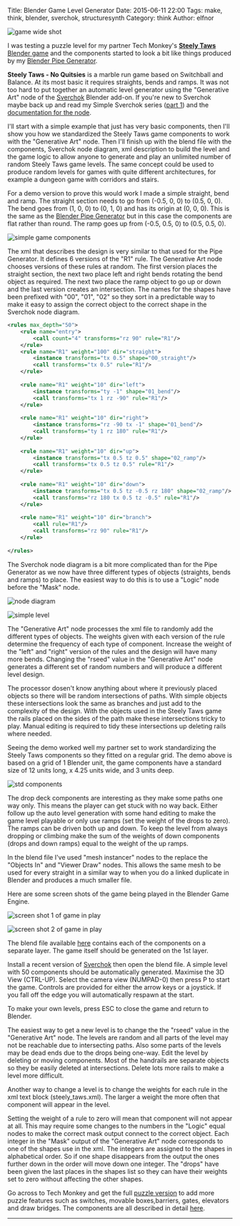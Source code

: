 Title: Blender Game Level Generator
Date: 2015-06-11 22:00
Tags: make, think, blender, sverchok, structuresynth
Category: think
Author: elfnor

![game wide shot](./images/level_gen_STD_ramps_render_017.png)

I was testing a puzzle level for my partner Tech Monkey's [__Steely Taws__ Blender game](http://www.techmonkeybusiness.com/steely-taws-puzzle-game-v1.html) and the components started to look a bit like things produced by my [Blender Pipe Generator]({filename}blender_pipe_generator.md). 

__Steely Taws - No Quitsies__ is a marble run game based on Switchball and Balance. At its most basic it requires straights, bends and ramps. It was not too hard to put together an automatic level generator using the "Generative Art" node of the [Sverchok](https://github.com/nortikin/sverchok) Blender add-on. If you're new to Sverchok maybe back up and read my Simple Sverchok series ([part 1]({filename}simple_sverchok_01.md)) and the [documentation for the node](https://github.com/nortikin/sverchok/blob/master/docs/nodes/generator/generative_art.rst).

I'll start with a simple example that just has very basic components, then I'll show you how we standardized the Steely Taws game components to work with the "Generative Art" node. Then I'll finish up with the blend file with the components, Sverchok node diagram, xml description to build the level and the game logic to allow anyone to generate and play an unlimited number of random Steely Taws game levels. The same concept could be used to produce random levels for games with quite different architectures, for example a dungeon game with corridors and stairs.

For a demo version to prove this would work I made a simple straight, bend and ramp. The straight section needs to go from (-0.5, 0, 0) to (0.5, 0, 0). The bend goes from (1, 0, 0) to (0, 1, 0) and has its origin at (0, 0, 0). This is the same as the [Blender Pipe Generator]({filename}blender_pipe_generator.md) but in this case the components are flat rather than round. The ramp goes up from (-0.5, 0.5, 0) to (0.5, 0.5, 0).

![simple game components](./images/simple_components.png)

The xml that describes the design is very similar to that used for the Pipe Generator. It defines 6 versions of the "R1" rule. The Generative Art node chooses versions of these rules at random. The first version places the straight section, the next two place left and right bends rotating the bend object as required. The next two place the ramp object to go up or down and the last version creates an intersection. The names for the shapes have been prefixed with "00", "01", "02" so they  sort in a predictable way to make it easy to assign the correct object to the correct shape in the Sverchok node diagram. 

```xml
<rules max_depth="50">
    <rule name="entry">
        <call count="4" transforms="rz 90" rule="R1"/>
    </rule>
    <rule name="R1" weight="100" dir="straight">
        <instance transforms="tx 0.5" shape="00_straight"/>
        <call transforms="tx 0.5" rule="R1"/>
    </rule>
    
    <rule name="R1" weight="10" dir="left">
        <instance transforms="ty -1" shape="01_bend"/>
        <call transforms="tx 1 rz -90" rule="R1"/>
    </rule>
    
    <rule name="R1" weight="10" dir="right">
        <instance transforms="rz -90 tx -1" shape="01_bend"/>
        <call transforms="ty 1 rz 180" rule="R1"/>
    </rule>
    
    <rule name="R1" weight="10" dir="up">
        <instance transforms="tx 0.5 tz 0.5" shape="02_ramp"/>
        <call transforms="tx 0.5 tz 0.5" rule="R1"/>
    </rule>
    
    <rule name="R1" weight="10" dir="down">
        <instance transforms="tx 0.5 tz -0.5 rz 180" shape="02_ramp"/>
        <call transforms="rz 180 tx 0.5 tz -0.5" rule="R1"/>
    </rule>
    
    <rule name="R1" weight="10" dir="branch">
        <call rule="R1"/>
        <call transforms="rz 90" rule="R1"/>
    </rule>
            
</rules>

```

The Sverchok node diagram is a bit more complicated than for the Pipe Generator as we now have three different types of objects (straights, bends and ramps) to place. The easiest way to do this is to use a "Logic" node before the "Mask" node.

![node diagram](./images/level_gen_demo_nodes.png)

![simple level](./images/level_gen_demo.blend1.png)

The "Generative Art" node processes the xml file to randomly add the different types of objects. The weights given with each version of the rule determine the frequency of each type of component. Increase the weight of the "left" and "right" version of the rules and the design will have many more bends. Changing the "rseed" value in the "Generative Art" node generates a different set of random numbers and will produce a different level design.

The processor dosen't know anything about where it previously placed objects so there will be random intersections of paths. With simple objects these intersections look the same as branches and just add to the complexity of the design.  With the objects used in the Steely Taws game the rails placed on the sides of the path make these intersections tricky to play. Manual editing is required to tidy these intersections up deleting rails where needed. 

Seeing the demo worked well my partner set to work standardizing the Steely Taws components so they fitted on a regular grid. The demo above is based on a grid of 1 Blender unit, the game components have a standard size of 12 units long, x 4.25 units wide, and 3 units deep.

![std components](./images/STD_Components-sml.png)

The drop deck components are interesting as they make some paths one way only. This means the player can get stuck with no way back. Either follow up the auto level generation with some hand editing to make the game level playable or only use ramps (set the weight of the drops to zero). The ramps can be driven both up and down. To keep the level from always dropping or climbing make the sum of the weights of down components (drops and down ramps) equal to the weight of the up ramps.

In the blend file I've used "mesh instancer" nodes to the replace the "Objects In" and "Viewer Draw" nodes. This allows the same mesh to be used for every straight in a similar way to when you do  a linked duplicate in Blender and produces a much smaller file.

Here are some screen shots of the game being played in the Blender Game Engine.

![screen shot 1 of game in play](./images/steely_taws_screenshot_1.png)

![screen shot 2 of game in play](./images/steely_taws_screenshot_2.png)

The blend file available [here](./downloads/steely_taws_level_gen.blend) contains each of the components on a separate layer. The game itself should be generated on the 1st layer.

Install a recent version of [Sverchok](https://github.com/nortikin/sverchok) then open the blend file. A simple level with 50 components should be automatically generated. Maximise the 3D View (CTRL-UP). Select the  camera view (NUMPAD-0) then press P to start the game. Controls are provided for either the arrow keys or a joystick. If you fall off the edge you will automatically respawn at the start.

To make your own levels, press ESC to close the game and return to Blender. 

The easiest way to get a new level is to change the the "rseed" value in the "Generative Art" node. The levels are random and all parts of the level may not be reachable due to intersecting paths. Also some parts of the levels may be dead ends due to the drops being one-way. Edit the level by deleting or moving components. Most of the handrails are separate objects so they be easily deleted at intersections. Delete lots more rails to make a level more difficult.

Another way to change a level is to change the weights for each rule in the xml text block (steely_taws.xml). The larger a weight the more often that component will appear in the level. 

Setting the weight of a rule to zero will mean that component will not appear at all. This may require some changes to the numbers in the "Logic" equal nodes to make the correct mask output connect to the correct object. Each integer in the "Mask" output of the "Generative Art" node corresponds to one of the shapes use in the xml. The integers are assigned to the shapes in alphabetical order. So if one shape disappears from the output the ones further down in the order will move down one integer. The "drops" have been given the last places in the shapes list so they can have their weights set to zero without affecting the other shapes. 

Go across to Tech Monkey and get the full [puzzle version](http://www.techmonkeybusiness.com/steely-taws-puzzle-game-v1.html) to add more puzzle features such as switches, movable boxes,barriers, gates, elevators and draw bridges. The components are all described in detail [here](http://www.techmonkeybusiness.com/steely-taws-components.html).

----------------------------------------------------------------------






